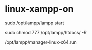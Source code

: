 # linux-xampp-on


sudo /opt/lampp/lampp start


sudo chmod 777 /opt/lampp/htdocs/ -R


/opt/lampp/manager-linux-x64.run

